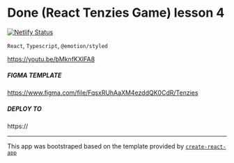 # Done (React Tenzies Game) lesson 4

[![Netlify Status](https://api.netlify.com/api/v1/badges/65351642-dcb0-4eac-ae09-3c3979699049/deploy-status)](https://app.netlify.com/sites/codefigma2/deploys)

`React`, `Typescript`, `@emotion/styled`

https://youtu.be/bMknfKXIFA8
##### FIGMA TEMPLATE

https://www.figma.com/file/FqsxRUhAaXM4ezddQK0CdR/Tenzies

##### DEPLOY TO

https://

---

This app was bootstraped based on the template provided by [`create-react-app`](https://github.com/facebook/create-react-app)
